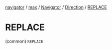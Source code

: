 [navigator](../../../index.md) / [max](../../index.md) / [Navigator](../index.md) / [Direction](index.md) / [REPLACE](./-r-e-p-l-a-c-e.md)

# REPLACE

(common) `REPLACE`